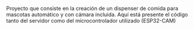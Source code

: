 Proyecto que consiste en la creación de un dispenser de comida para mascotas automático y con cámara incluida. Aquí está presente el código tanto del servidor como del microcontrolador utilizado (ESP32-CAM)
